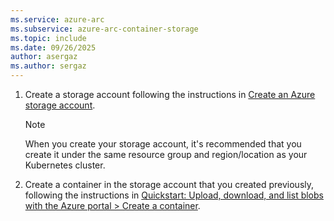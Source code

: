 ```yaml
---
ms.service: azure-arc
ms.subservice: azure-arc-container-storage
ms.topic: include
ms.date: 09/26/2025
author: asergaz
ms.author: sergaz
---
```


1. Create a storage account following the instructions in [Create an Azure storage account](/azure/storage/common/storage-account-create).

   > [!NOTE]
   > When you create your storage account, it's recommended that you create it under the same resource group and region/location as your Kubernetes cluster.

1. Create a container in the storage account that you created previously, following the instructions in [Quickstart: Upload, download, and list blobs with the Azure portal > Create a container](/azure/storage/blobs/storage-quickstart-blobs-portal#create-a-container).